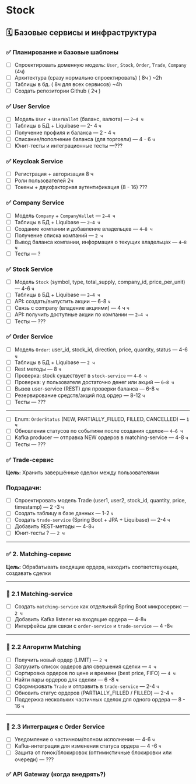 # Stock

## 🗓️ Базовые сервисы и инфраструктура

### ✅ Планирование и базовые шаблоны

- [ ]  Спроектировать доменную модель: `User`, `Stock`, `Order`, `Trade`, `Company` (4ч)
- [ ]  Архитектура (сразу нормально спроектировать) ( 8ч ) ~2h
- [ ]  Таблицы в бд. ( 8ч для всех сервисов) ~4h
- [ ]  Создать репозитории Github ( 2ч )

### ✅ User Service

- [ ]  Модель `User` + `UserWallet` (баланс, валюта) — `2–4 ч`
- [ ]  Таблицы в БД + Liquibase — 2- 4 `ч`
- [ ]  Получение профиля и баланса — 2 - 4  `ч`
- [ ]  Списание/пополнение баланса (для торговли) — 4 - 6 `ч`
- [ ]  Юнит-тесты и интеграционные тесты —???

### ✅ Keycloak Service

- [ ]  Регистрация + авторизация 8 ч
- [ ]  Роли пользователей 2ч
- [ ]  Токены + двухфакторная аутентификация (8 - 16) ???

### ✅ Company Service

- [ ]  Модель `Company` + `CompanyWallet` — `2–4 ч`
- [ ]  Таблицы в БД + Liquibase — `2–4 ч`
- [ ]  Создание компании и добавление владельцев — `4–8 ч`
- [ ]  Получение списка компаний — `2 ч`
- [ ]  Вывод баланса компании, информация о текущих владельцах — `4–8 ч`
- [ ]  Тесты — ?

### ✅ Stock Service

- [ ]  Модель `Stock` (symbol, type, total_supply, company_id, price_per_unit) — 4-6 `ч`
- [ ]  Таблицы в БД + Liquibase — `2–4 ч`
- [ ]  API: создать/выпустить акции — 6-8 `ч`
- [ ]  Связь с company (владение акциями) — 4 ч `ч`
- [ ]  API: получить доступные акции по компании — `2–4 ч`
- [ ]  Тесты — ???

### ✅ Order Service

- [ ]  Модель `Order`: user_id, stock_id, direction, price, quantity, status — 4-6 `ч`
- [ ]  Таблицы в БД + Liquibase — `2 ч`
- [ ]  Rest методы — 8 `ч`
- [ ]  Проверка: stock существует в `stock-service` — `4–6 ч`
- [ ]  Проверка: у пользователя достаточно денег или акций — `6–8 ч`
- [ ]  Вызов user-service (REST) для проверки баланса — 6-8 `ч`
- [ ]  Резервирование средств/акций под ордер — 8-12 `ч`
- [ ]  Тесты — ???

---

- [ ]  Enum: `OrderStatus` (NEW, PARTIALLY_FILLED, FILLED, CANCELLED) — `1 ч`
- [ ]  Обновления статусов по событиям после создания сделок— `4–6 ч`
- [ ]  Kafka producer — отправка NEW ордеров в matching-service — 4-8 `ч`
- [ ]  Тесты — ???

### ✅ Trade-сервис

**Цель:** Хранить завершённые сделки между пользователями

### Подзадачи:

- [ ]  Спроектировать модель Trade (user1, user2, stock_id, quantity, price, timestamp) — 2 -3  `ч`
- [ ]  Создать таблицу в базе данных — 1-2 `ч`
- [ ]  Создать `trade-service` (Spring Boot + JPA + Liquibase) — 2-4 `ч`
- [ ]  Добавить REST-методы  — 4-8`ч`
- [ ]  Юнит-тесты ? — `2 ч`

---

### ✅ 2. Matching-сервис

**Цель:** Обрабатывать входящие ордера, находить соответствующие, создавать сделки

---

### 🔸 2.1 Matching-service

- [ ]  Создать `matching-service` как отдельный Spring Boot микросервис — `2 ч`
- [ ]  Добавить Kafka listener на входящие ордера — 4-8`ч`
- [ ]  Интерфейсы для связи с `order-service` и `trade-service` — 4 -8`ч`

---

### 🔸 2.2 Алгоритм Matching

- [ ]  Получить новый ордер (LIMIT) — `2 ч`
- [ ]  Загрузить список ордеров для свершения сделки — `4 ч`
- [ ]  Сортировка ордеров по цене и времени (best price, FIFO) — `4 ч`
- [ ]  Найти пары ордеров для сделки — 6 -8 `ч`
- [ ]  Сформировать `Trade` и отправить в `trade-service` — 2-4 `ч`
- [ ]  Обновить статус ордеров (PARTIALLY_FILLED / FILLED) — 2-4  `ч`
- [ ]  Поддержка нескольких частичных сделок для одного ордера — 8 - 16 `ч`

---

### 🔸 2.3 Интеграция с Order Service

- [ ]  Уведомление о частичном/полном исполнении — 4-6 `ч`
- [ ]  Kafka-интеграция для изменения статуса ордера — 4 -6 `ч`
- [ ]  Защита от гонок/блокировок (оптимистичные блокировки или очереди) — ???

### ✅ API Gateway (когда внедрять?)

